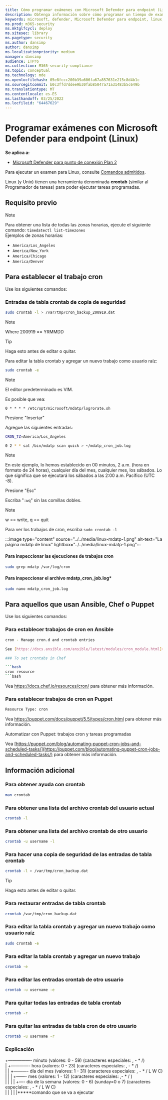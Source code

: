 ```yaml
---
title: Cómo programar exámenes con Microsoft Defender para endpoint (Linux)
description: Obtenga información sobre cómo programar un tiempo de examen automático para Microsoft Defender para Endpoint (Linux) para proteger mejor los activos de su organización.
keywords: microsoft, defender, Microsoft Defender para endpoint, linux, exámenes, antivirus, microsoft defender para endpoint (linux)
ms.prod: m365-security
ms.mktglfcycl: deploy
ms.sitesec: library
ms.pagetype: security
ms.author: dansimp
author: dansimp
ms.localizationpriority: medium
manager: dansimp
audience: ITPro
ms.collection: M365-security-compliance
ms.topic: conceptual
ms.technology: mde
ms.openlocfilehash: 05e8fccc200b39a606fa67a857631e215c8d4b1c
ms.sourcegitcommit: b0c3ffd7ddee9b30fab85047a71a31483b5c649b
ms.translationtype: MT
ms.contentlocale: es-ES
ms.lasthandoff: 03/25/2022
ms.locfileid: "64467629"
---
```

# <a name="schedule-scans-with-microsoft-defender-for-endpoint-linux"></a>Programar exámenes con Microsoft Defender para endpoint (Linux)

**Se aplica a:**
- [Microsoft Defender para punto de conexión Plan 2](https://go.microsoft.com/fwlink/p/?linkid=2154037)


Para ejecutar un examen para Linux, consulte [Comandos admitidos](/microsoft-365/security/defender-endpoint/linux-resources#supported-commands).

Linux (y Unix) tienen una herramienta denominada **crontab** (similar al Programador de tareas) para poder ejecutar tareas programadas.

## <a name="pre-requisite"></a>Requisito previo

> [!NOTE]
> Para obtener una lista de todas las zonas horarias, ejecute el siguiente comando: `timedatectl list-timezones`<br>
> Ejemplos de zonas horarias:
>
> - `America/Los_Angeles`
> - `America/New_York`
> - `America/Chicago`
> - `America/Denver`

## <a name="to-set-the-cron-job"></a>Para establecer el trabajo cron

Use los siguientes comandos:

### <a name="backup-crontab-entries"></a>Entradas de tabla crontab de copia de seguridad

```bash
sudo crontab -l > /var/tmp/cron_backup_200919.dat
```

> [!NOTE]
> Where 200919 == YRMMDD

> [!TIP]
> Haga esto antes de editar o quitar.

Para editar la tabla crontab y agregar un nuevo trabajo como usuario raíz:

```bash
sudo crontab -e
```

> [!NOTE]
> El editor predeterminado es VIM.

Es posible que vea:

```outbou
0 * * * * /etc/opt/microsoft/mdatp/logrorate.sh
```

Presione "Insertar"

Agregue las siguientes entradas:

```bash
CRON_TZ=America/Los_Angeles

0 2 * * sat /bin/mdatp scan quick > ~/mdatp_cron_job.log
```

> [!NOTE]
> En este ejemplo, lo hemos establecido en 00 minutos, 2 a.m. (hora en formato de 24 horas), cualquier día del mes, cualquier mes, los sábados. Lo que significa que se ejecutará los sábados a las 2:00 a.m. Pacífico (UTC -8).

Presione "Esc"

Escriba "`:wq`" sin las comillas dobles.

> [!NOTE]
> w == write, q == quit

Para ver los trabajos de cron, escriba `sudo crontab -l`

:::image type="content" source="../../media/linux-mdatp-1.png" alt-text="La página mdatp de linux" lightbox="../../media/linux-mdatp-1.png":::

#### <a name="to-inspect-cron-job-runs"></a>Para inspeccionar las ejecuciones de trabajos cron

```bash
sudo grep mdatp /var/log/cron
```

#### <a name="to-inspect-the-mdatp_cron_joblog"></a>Para inspeccionar el archivo mdatp_cron_job.log*

```bash
sudo nano mdatp_cron_job.log
```

## <a name="for-those-who-use-ansible-chef-or-puppet"></a>Para aquellos que usan Ansible, Chef o Puppet

Use los siguientes comandos:

### <a name="to-set-cron-jobs-in-ansible"></a>Para establecer trabajos de cron en Ansible

```bash
cron - Manage cron.d and crontab entries

See [https://docs.ansible.com/ansible/latest/modules/cron_module.html](https://docs.ansible.com/ansible/latest/modules/cron_module.html) for more information.

### To set crontabs in Chef

```bash
cron resource
```bash

```
Vea <https://docs.chef.io/resources/cron/> para obtener más información.

### <a name="to-set-cron-jobs-in-puppet"></a>Para establecer trabajos de cron en Puppet

```bash
Resource Type: cron
```

Vea <https://puppet.com/docs/puppet/5.5/types/cron.html> para obtener más información.

Automatizar con Puppet: trabajos cron y tareas programadas

Vea [https://puppet.com/blog/automating-puppet-cron-jobs-and-scheduled-tasks/](https://puppet.com/blog/automating-puppet-cron-jobs-and-scheduled-tasks/) para obtener más información.

## <a name="additional-information"></a>Información adicional

### <a name="to-get-help-with-crontab"></a>Para obtener ayuda con crontab

```bash
man crontab
```

### <a name="to-get-a-list-of-crontab-file-of-the-current-user"></a>Para obtener una lista del archivo crontab del usuario actual

```bash
crontab -l
```

### <a name="to-get-a-list-of-crontab-file-of-another-user"></a>Para obtener una lista del archivo crontab de otro usuario

```bash
crontab -u username -l
```

### <a name="to-backup-crontab-entries"></a>Para hacer una copia de seguridad de las entradas de tabla crontab

```bash
crontab -l > /var/tmp/cron_backup.dat
```

> [!TIP]
> Haga esto antes de editar o quitar.

### <a name="to-restore-crontab-entries"></a>Para restaurar entradas de tabla crontab

```bash
crontab /var/tmp/cron_backup.dat
```

### <a name="to-edit-the-crontab-and-add-a-new-job-as-a-root-user"></a>Para editar la tabla crontab y agregar un nuevo trabajo como usuario raíz

```bash
sudo crontab -e
```

### <a name="to-edit-the-crontab-and-add-a-new-job"></a>Para editar la tabla crontab y agregar un nuevo trabajo

```bash
crontab -e
```

### <a name="to-edit-other-users-crontab-entries"></a>Para editar las entradas crontab de otro usuario

```bash
crontab -u username -e
```

### <a name="to-remove-all-crontab-entries"></a>Para quitar todas las entradas de tabla crontab

```bash
crontab -r
```

### <a name="to-remove-other-users-crontab-entries"></a>Para quitar las entradas de tabla cron de otro usuario

```bash
crontab -u username -r
```

### <a name="explanation"></a>Explicación

+—————- minuto (valores: 0 - 59) (caracteres especiales: , - * /)  <br>
| +————- hora (valores: 0 - 23) (caracteres especiales: , - * /) <br>
| | +———- día del mes (valores: 1 - 31) (caracteres especiales: , - * / L W C)  <br>
| | | +——- mes (valores: 1 - 12) (caracteres especiales: ,- * / )  <br>
| | | | +—- día de la semana (valores: 0 - 6) (sunday=0 o 7) (caracteres especiales: , - * / L W C) <br>
| | | | |*****comando que se va a ejecutar
